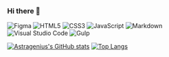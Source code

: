 ### Hi there 👋




![Figma](https://img.shields.io/badge/figma-%23F24E1E.svg?style=for-the-badge&logo=figma&logoColor=white)
![HTML5](https://img.shields.io/badge/html5-%23E34F26.svg?style=for-the-badge&logo=html5&logoColor=white)
![CSS3](https://img.shields.io/badge/css3-%231572B6.svg?style=for-the-badge&logo=css3&logoColor=white)
![JavaScript](https://img.shields.io/badge/javascript-%23323330.svg?style=for-the-badge&logo=javascript&logoColor=%23F7DF1E)
![Markdown](https://img.shields.io/badge/markdown-%23000000.svg?style=for-the-badge&logo=markdown&logoColor=white)
![Visual Studio Code](https://img.shields.io/badge/Visual%20Studio%20Code-0078d7.svg?style=for-the-badge&logo=visual-studio-code&logoColor=white)
![Gulp](https://img.shields.io/badge/GULP-%23CF4647.svg?style=for-the-badge&logo=gulp&logoColor=white)

[![Astragenius's GitHub stats](https://github-readme-stats.vercel.app/api?username=astragenius&show_icons=true)](https://github.com/astragenius)
[![Top Langs](https://github-readme-stats.vercel.app/api/top-langs/?username=astragenius)](https://github.com/astragenius)
